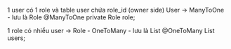 1 user có 1 role  và table user chứa role_id (owner side)
User -> ManyToOne - lưu là Role
@ManyToOne
private Role role;


1 role có nhiều user ->   Role - OneToMany - lưu là List<User>
@OneToMany
List<User> users;
